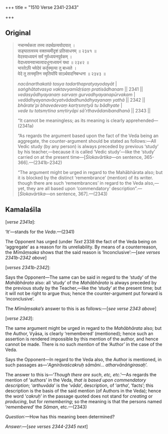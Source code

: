 +++
title = "1510 Verse 2341-2343"

+++
## Original 
>
> नचानर्थकता तस्य तदर्थप्रत्ययोदयात् ।  
> सङ्घातत्वस्य वक्तव्यमीदृशं प्रतिसाधनम् ॥ २३४१ ॥  
> वेदस्याध्ययनं सर्वं गुर्वध्ययनपूर्वकम् ।  
> वेदाध्ययनवाच्यत्वादधुनाध्ययनं यथा ॥ २३४२ ॥  
> भारतेऽपि भवेदेवं कर्तृस्मृत्या तु बाध्यते ।  
> वेदे तु तत्स्मृतिन स्मृतिर्यापि साऽर्थवादनिबन्धना ॥ २३४३ ॥ 
>
> *nacānarthakatā tasya tadarthapratyayodayāt* \|  
> *saṅghātatvasya vaktavyamīdṛśaṃ pratisādhanam* \|\| 2341 \|\|  
> *vedasyādhyayanaṃ sarvaṃ gurvadhyayanapūrvakam* \|  
> *vedādhyayanavācyatvādadhunādhyayanaṃ yathā* \|\| 2342 \|\|  
> *bhārate'pi bhavedevaṃ kartṛsmṛtyā tu bādhyate* \|  
> *vede tu tatsmṛtina smṛtiryāpi sā'rthavādanibandhanā* \|\| 2343 \|\| 
>
> “It cannot be meaningless; as its meaning is clearly apprehended—(2341a) 
>
> “As regards the argument based upon the fact of the Veda being an aggregate, the counter-argument should be stated as follows:—All Vedic study (by any person) is always preceded by previous ‘study’ by his teacher,—because it is called ‘Vedic study’—like the ‘study’ carried on at the present time—[*Ślokavārtika*—on sentence, 365-366].—(2341b-2342) 
>
> “The argument might be urged in regard to the Mahābhārata also; but it is blocked by the distinct ‘remembrance’ (mention) of its writer. though there are such ‘remembrances’ in regard to the Veda also,—yet, they are all based upon ‘commendatory’ description”.—[*Ślokavārtika*—on sentence, 367].—(2343)



## Kamalaśīla

[*verse 2341a*]:

‘It’—stands for the *Veda*.—(2341)

The Opponent has urged (under *Text* 2338 the fact of the Veda being on ‘aggregate’ as a reason for its unreliability. By means of a counterreason, the *Mīmāṃsaka* shows that the said reason is ‘Inconclusive’:—[*see verses 2341b-2342 above*]

[*verses 2341b-2342*]:

Says the Opponent—The same can be said in regard to the ‘study’ of the *Mahābhārata* also: all ‘study’ of the *Mahābhārata* is always preceded by the previous study by the Teacher,—like the ‘study’ at the present time; but it will not be right to argue thus; hence the counter-argument put forward is ‘inconclusive’.

The *Mīmāṃsaka’s* answer to this is as follows:—[*see verse 2343 above*]

[*verse 2343*]:

The same argument might be urged in regard to the *Mahābhārata* also; but the Author, Vyāsa, is clearly ‘remembered’ (mentioned); hence such an assertion is rendered impossible by this mention of the author, and hence cannot be made. There is no such *mention* of the ‘Author’ in the case of the Veda.

Says the Opponent—In regard to the Veda also, the Author is mentioned, in such passages as—‘*Agnirāvaścakruḥ sāmāni*... *atharvānāṅgirasaḥ*’.

The answer to this is—‘*Though there are such*, *etc, etc*.’—As regards the mention of ‘authors’ in the Veda, *that is based upon commendatory description*; ‘*arthuvāda*’ is the ‘*vāda*’, description, of ‘*artha*’, ‘facts’; this description is the basis of the said mention (of Authors in the Veda); hence the word ‘*cakruḥ*’ in the passage quoted does not stand for *creating* or *producing*, but for *remembering*; so the meaning is that the persons named ‘*remembered*’ the *Sāman*, etc.—(2343)

*Question*:—How has this meaning been determined?

*Answer*:—[*see verses 2344-2345 next*]


